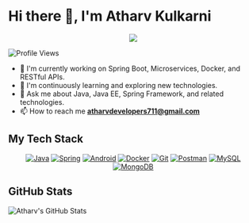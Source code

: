 # Hi there 👋, I'm Atharv Kulkarni
<p align="center">
  <a href="https://github.com/DenverCoder1/readme-typing-svg">
    <img src="https://readme-typing-svg.herokuapp.com?lines=Computer+Engineering+Student;Java%20Enthusiast;Spring%20Boot,%20Microservices,%20Docker&center=true&width=500&height=50">
  </a>
</p>

![Profile Views](https://komarev.com/ghpvc/?username=Ath711&color=blue)

- 🔭 I'm currently working on Spring Boot, Microservices, Docker, and RESTful APIs.
- 🌱 I'm continuously learning and exploring new technologies.
- 💬 Ask me about Java, Java EE, Spring Framework, and related technologies.
- 📫 How to reach me **atharvdevelopers711@gmail.com**

## My Tech Stack
<p align="center">
  <a href="https://www.java.com/" target="_blank"><img src="https://img.icons8.com/color/96/000000/java-coffee-cup-logo.png" alt="Java"/></a>
  <a href="https://spring.io/" target="_blank"><img src="https://img.icons8.com/color/96/000000/spring-logo.png" alt="Spring"/></a>
  <a href="https://developer.android.com/studio" target="_blank"><img src="https://img.icons8.com/color/96/000000/android-os.png" alt="Android"/></a>
  <a href="https://www.docker.com/" target="_blank"><img src="https://img.icons8.com/color/96/000000/docker.png" alt="Docker"/></a>
  <a href="https://git-scm.com/" target="_blank"><img src="https://img.icons8.com/color/96/000000/git.png" alt="Git"/></a>
  <a href="https://www.postman.com/" target="_blank"><img src="https://img.icons8.com/dusk/96/000000/postman-api.png" alt="Postman"/></a>
  <a href="https://www.mysql.com/" target="_blank"><img src="https://img.icons8.com/color/96/000000/mysql.png" alt="MySQL"/></a>
  <a href="https://www.mongodb.com/" target="_blank"><img src="https://img.icons8.com/color/96/000000/mongodb.png" alt="MongoDB"/></a>
</p>


## GitHub Stats
![Atharv's GitHub Stats](https://github-readme-stats.vercel.app/api?username=Ath711&show_icons=true&theme=dark)
